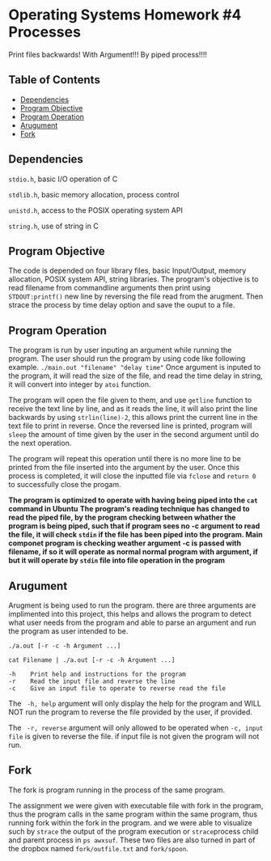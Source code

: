 # Operating Systems Homework #4 Processes

Print files backwards! With Argument!!! By piped process!!!!

## Table of Contents
- [Dependencies](#dependencies)
- [Program Objective](#program-objective)
- [Program Operation](#program-operation)
- [Arugument](#arugument)
- [Fork](#fork)

## Dependencies
```stdio.h```, basic I/O operation of C

```stdlib.h```, basic memory allocation, process control

```unistd.h```, access to the POSIX operating system API

```string.h```, use of string in C

## Program Objective

The code is depended on four library files, basic Input/Output, memory allocation,
POSIX system API, string libraries. The program's objective is to read filename from
commandline arguments then print using ```STDOUT:printf()``` new line by reversing the file read from the
arugment. Then strace the process by time delay option and save the ouput to a file.

## Program Operation

The program is run by user inputing an argument while running the program. The user
should run the program by using code like following example. ```./main.out "filename" "delay time"```
Once argument is inputed to the program, it will read the size of the file, and read
the time delay in string, it will convert into integer by ```atoi``` function.

The program will open the file given to them, and use ```getline``` function to 
receive the text line by line, and as it reads the line, it will also print the
line backwards by using ```strlin(line)-2```, this allows print the current
line in the text file to print in reverse. Once the reversed line is printed,
program will ```sleep``` the amount of time given by the user in the second
argument until do the next operation.

The program will repeat this operation until there is no more line to be printed
from the file inserted into the argument by the user. Once this process is completed,
it will close the inputted file via ```fclose``` and ```return 0``` to successfully
close the progam.

**The program is optimized to operate with having being piped into the ```cat``` command in Ubuntu**
**The program's reading technique has changed to read the piped file, by the program checking between whather the program is being piped, such that if program sees no -c argument to read the file, it will check ```stdin``` if the file has been piped into the program. Main componet program is checking weather argument -c is passed with filename, if so it will operate as normal normal program with argument, if but it will operate by ```stdin``` file into file operation in the program**

## Arugument

Arugment is being used to run the program. there are three arguments are implimented into this project,
this helps and allows the program to detect what user needs from the program and able to parse an argument
and run the program as user intended to be.

```
./a.out [-r -c -h Argument ...]

cat Filename | ./a.out [-r -c -h Argument ...]
```


``` 
-h    Print help and instructions for the program
-r    Read the input file and reverse the line
-c    Give an input file to operate to reverse read the file
```

The ``` -h, help``` argument will only display the help for the program and WILL NOT run the program to reverse the
file provided by the user, if provided. 

The ``` -r, reverse``` argument will only allowed to be operated when ```-c, input file``` is given to reverse the
file. if input file is not given the program will not run.

## Fork

The fork is program running in the process of the same program.

The assignment we were given with executable file with fork in the program, thus the program calls in the same program within the same program, thus running fork within the fork in the program. and we were able to visualize such by ```strace``` the output of the program execution or ```strace```process child and parent process in ```ps awxsuf```. These two files are also turned in part of the dropbox named ```fork/outfile.txt``` and ```fork/spoon```.
